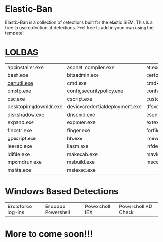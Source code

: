 # Elastic-Ban
Elastic-Ban is a collection of detections built for the elastic SIEM. This is a free to use collection of detections. Feel free to add in youe own using the [template](https://github.com/wyrdCCS/Elastic-Ban/blob/main/Assets/lolbas/lolbas/template.md)!

# [LOLBAS](https://lolbas-project.github.io/)

|                |                  |                |                 |
-----------------|------------------|----------------|-----------------|
appinstaller.exe | aspnet_compiler.exe | at.exe | atbroker.exe | 
bash.exe | bitsadmin.exe | certoc.exe | certreq.exe |
[certutil.exe](https://github.com/matze-infosec/Detection-Library/blob/main/Assets/lolbas/lolbas/certutil.md) | cmd.exe | cmdkey.exe | cmd132.exe |
cmstp.exe | configsecuritypolicy.exe | conhost.exe | control.exe | 
csc.exe | cscript.exe | customshellhost.exe | datasvcutil.exe |
desktopimgdownldr.exe | devicecredentialdeployment.exe | dfsvc.exe | diantz.exe |
diskshadow.exe | dnscmd.exe | esentutl.exe | eventvwr.exe | 
expand.exe | explorer.exe | extexport.exe | extrac32.exe | 
findstr.exe | finger.exe | forfiles.exe | ftp.exe | 
gpscript.exe | hh.exe | imewbld.exe | ie4uinit.exe | 
ieexec.exe | ilasm.exe | infdefaultinstall.exe | jsc.exe | 
ldifde.exe | makecab.exe | mavinject.exe | mmc.exe | 
mpcmdrun.exe | msbuild.exe | msconfig.exe | msdt.exe |
mshta.exe | msiexec.exe |  |  | 

# Windows Based Detections

|                  |                    |                  |                   |
-------------------|--------------------|------------------|-------------------|
Bruteforce log-ins | Encoded Powershell | Powershell IEX | Powershell AD Check |

# More to come soon!!!

